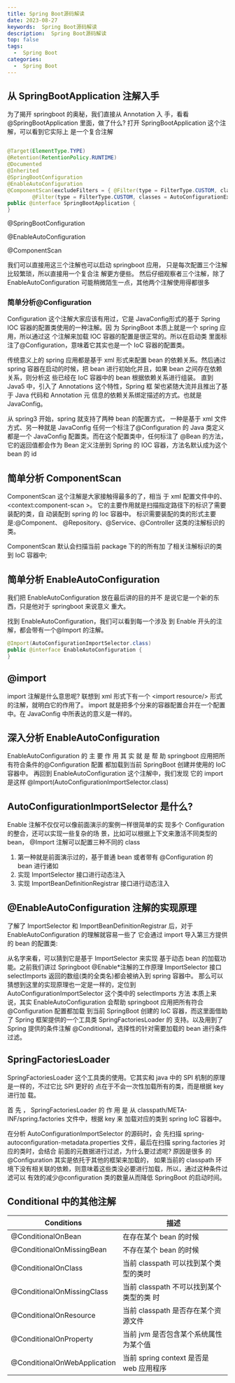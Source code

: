 ```yaml
---
title: Spring Boot源码解读
date: 2023-08-27
keywords:  Spring Boot源码解读
description:  Spring Boot源码解读
top: false
tags:
  -  Spring Boot
categories:
  -  Spring Boot
---
```

## 从 SpringBootApplication 注解入手

为了揭开 springboot 的奥秘，我们直接从 Annotation 入 手，看看@SpringBootApplication 里面，做了什么? 打开 SpringBootApplication 这个注解，可以看到它实际上 是一个复合注解

```java

@Target(ElementType.TYPE)
@Retention(RetentionPolicy.RUNTIME)
@Documented
@Inherited
@SpringBootConfiguration
@EnableAutoConfiguration
@ComponentScan(excludeFilters = { @Filter(type = FilterType.CUSTOM, classes = TypeExcludeFilter.class),
		@Filter(type = FilterType.CUSTOM, classes = AutoConfigurationExcludeFilter.class) })
public @interface SpringBootApplication {
}

```

@SpringBootConfiguration

@EnableAutoConfiguration

@ComponentScan

我们可以直接用这三个注解也可以启动 springboot 应用， 只是每次配置三个注解比较繁琐，所以直接用一个复合注 解更方便些。
然后仔细观察者三个注解，除了 EnableAutoConfiguration 可能稍微陌生一点，其他两个注解使用得都很多


### 简单分析@Configuration

Configuration 这个注解大家应该有用过，它是 JavaConfig形式的基于 Spring IOC 容器的配置类使用的一种注解。因 为 SpringBoot 本质上就是一个 spring 应用，所以通过这 个注解来加载 IOC 容器的配置是很正常的。所以在启动类 里面标注了@Configuration，意味着它其实也是一个 IoC 容器的配置类。

传统意义上的 spring 应用都是基于 xml 形式来配置 bean 的依赖关系。然后通过 spring 容器在启动的时候，把 bean 进行初始化并且，如果 bean 之间存在依赖关系，则分析这 些已经在 IoC 容器中的 bean 根据依赖关系进行组装。 直到 Java5 中，引入了 Annotations 这个特性，Spring 框 架也紧随大流并且推出了基于 Java 代码和 Annotation 元 信息的依赖关系绑定描述的方式。也就是 JavaConfig。

从 spring3 开始，spring 就支持了两种 bean 的配置方式， 一种是基于 xml 文件方式、另一种就是 JavaConfig 任何一个标注了@Configuration 的 Java 类定义都是一个 JavaConfig 配置类。而在这个配置类中，任何标注了 @Bean 的方法，它的返回值都会作为 Bean 定义注册到 Spring 的 IOC 容器，方法名默认成为这个 bean 的 id


## 简单分析 ComponentScan

ComponentScan 这个注解是大家接触得最多的了，相当 于 xml 配置文件中的、&lt;context:component-scan &gt;。 它的主要作用就是扫描指定路径下的标识了需要装配的类，自 动装配到 spring 的 Ioc 容器中。 标识需要装配的类的形式主要是:@Component、 @Repository、@Service、@Controller 这类的注解标识的 类。

ComponentScan 默认会扫描当前 package 下的的所有加 了相关注解标识的类到 IoC 容器中;

## 简单分析 EnableAutoConfiguration

我们把 EnableAutoConfiguration 放在最后讲的目的并不 是说它是一个新的东西，只是他对于 springboot 来说意义 重大。

找到 EnableAutoConfiguration，我们可以看到每一个涉及 到 Enable 开头的注解，都会带有一个@Import 的注解。

```java
@Import(AutoConfigurationImportSelector.class)
public @interface EnableAutoConfiguration {
}

```

## @import

import 注解是什么意思呢? 联想到 xml 形式下有一个 &lt;import resource/&gt; 形式的注解，就明白它的作用了。 import 就是把多个分来的容器配置合并在一个配置中。在 JavaConfig 中所表达的意义是一样的。

## 深入分析 EnableAutoConfiguration


EnableAutoConfiguration 的 主 要 作 用 其 实 就 是 帮 助 springboot 应用把所有符合条件的@Configuration 配置 都加载到当前 SpringBoot 创建并使用的 IoC 容器中。 再回到 EnableAutoConfiguration 这个注解中，我们发现 它的 import 是这样
@Import(AutoConfigurationImportSelector.class)

## AutoConfigurationImportSelector 是什么?

Enable 注解不仅仅可以像前面演示的案例一样很简单的实 现多个 Configuration 的整合，还可以实现一些复杂的场 景，比如可以根据上下文来激活不同类型的 bean， @Import 注解可以配置三种不同的 class
1. 第一种就是前面演示过的，基于普通 bean 或者带有 @Configuration 的 bean 进行诸如
2. 实现 ImportSelector 接口进行动态注入
3. 实现 ImportBeanDefinitionRegistrar 接口进行动态注入


## @EnableAutoConfiguration 注解的实现原理

了解了 ImportSelector 和 ImportBeanDefinitionRegistrar 后，对于 EnableAutoConfiguration 的理解就容易一些了 它会通过 import 导入第三方提供的 bean 的配置类:


从名字来看，可以猜到它是基于 ImportSelector 来实现 基于动态 bean 的加载功能。之前我们讲过 Springboot @Enable*注解的工作原理 ImportSelector 接口 selectImports 返回的数组(类的全类名)都会被纳入到 spring 容器中。 那么可以猜想到这里的实现原理也一定是一样的，定位到 AutoConfigurationImportSelector 这个类中的 selectImports 方法
本质上来说，其实 EnableAutoConfiguration 会帮助 springboot 应用把所有符合@Configuration 配置都加载 到当前 SpringBoot 创建的 IoC 容器，而这里面借助了 Spring 框架提供的一个工具类 SpringFactoriesLoader 的 支持。以及用到了 Spring 提供的条件注解 @Conditional，选择性的针对需要加载的 bean 进行条件 过滤。


## SpringFactoriesLoader

SpringFactoriesLoader 这个工具类的使用。它其实和 java 中的 SPI 机制的原理是一样的，不过它比 SPI 更好的 点在于不会一次性加载所有的类，而是根据 key 进行加 载。

首 先 ， SpringFactoriesLoader 的 作 用 是 从 classpath/META-INF/spring.factories 文件中，根据 key 来 加载对应的类到 spring IoC 容器中。

在分析 AutoConfigurationImportSelector 的源码时，会 先扫描 spring-autoconfiguration-metadata.properties 文件，最后在扫描 spring.factories 对应的类时，会结合 前面的元数据进行过滤，为什么要过滤呢? 原因是很多 的@Configuration 其实是依托于其他的框架来加载的， 如果当前的 classpath 环境下没有相关联的依赖，则意味着这些类没必要进行加载，所以，通过这种条件过滤可以 有效的减少@configuration 类的数量从而降低 SpringBoot 的启动时间。

## Conditional 中的其他注解

|Conditions|描述|
|-----|----|
| @ConditionalOnBean|在存在某个 bean 的时候|
| @ConditionalOnMissingBean|不存在某个 bean 的时候|
| @ConditionalOnClass|当前 classpath 可以找到某个类型的类时|
|@ConditionalOnMissingClass|当前 classpath 不可以找到某个类型的类 时|
| @ConditionalOnResource|当前 classpath 是否存在某个资源文件
| @ConditionalOnProperty| 当前 jvm 是否包含某个系统属性为某个值|
| @ConditionalOnWebApplication| 当前 spring context 是否是 web 应用程序





 




